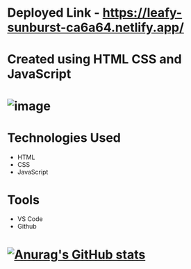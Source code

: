 # Deployed Link - https://leafy-sunburst-ca6a64.netlify.app/

# Created using HTML CSS and JavaScript

# ![image](https://user-images.githubusercontent.com/106648232/207631822-291c0783-db98-46fa-a9ba-a7e02674d00e.png)




# Technologies Used
* HTML
* CSS
* JavaScript

# Tools
* VS Code
* Github


# [![Anurag's GitHub stats](https://github-readme-stats.vercel.app/api?username=AspiringWebGaurav)](https://github.com/anuraghazra/github-readme-stats)